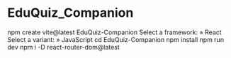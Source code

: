 # EduQuiz_Companion
npm create vite@latest EduQuiz-Companion
Select a framework: » React
Select a variant: » JavaScript
cd EduQuiz-Companion
npm install
npm run dev
npm i -D react-router-dom@latest
